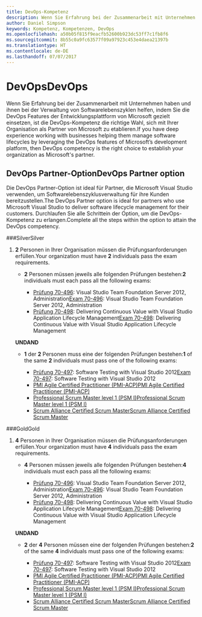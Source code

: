 ```yaml
---
title: DevOps-Kompetenz
description: Wenn Sie Erfahrung bei der Zusammenarbeit mit Unternehmen haben und ihnen bei der Verwaltung von Softwarelebenszyklen helfen, indem Sie die DevOps Features der Entwicklungsplattform von Microsoft gezielt einsetzen, ist die DevOps-Kompetenz die richtige Wahl, sich mit Ihrer Organisation als Partner von Microsoft zu etablieren.
author: Daniel Simpson
keywords: Kompetenz, Kompetenzen, DevOps
ms.openlocfilehash: a50b05f815f9eacfb52600b923dc53ff7c1fb8f6
ms.sourcegitcommit: 8b55c0a9fc63577f09a97923c453e4daea21397b
ms.translationtype: HT
ms.contentlocale: de-DE
ms.lasthandoff: 07/07/2017
---
```

# <a name="devops"></a><span data-ttu-id="dbf4f-104">DevOps</span><span class="sxs-lookup"><span data-stu-id="dbf4f-104">DevOps</span></span>
 <span data-ttu-id="dbf4f-105">Wenn Sie Erfahrung bei der Zusammenarbeit mit Unternehmen haben und ihnen bei der Verwaltung von Softwarelebenszyklen helfen, indem Sie die DevOps Features der Entwicklungsplattform von Microsoft gezielt einsetzen, ist die DevOps-Kompetenz die richtige Wahl, sich mit Ihrer Organisation als Partner von Microsoft zu etablieren.</span><span class="sxs-lookup"><span data-stu-id="dbf4f-105">If you have deep experience working with businesses helping them manage software lifecycles by leveraging the DevOps features of Microsoft’s development platform, then DevOps competency is the right choice to establish your organization as Microsoft's partner.</span></span>

## <a name="devops-partner-option"></a><span data-ttu-id="dbf4f-106">DevOps Partner-Option</span><span class="sxs-lookup"><span data-stu-id="dbf4f-106">DevOps Partner option</span></span>
<span data-ttu-id="dbf4f-107">Die DevOps Partner-Option ist ideal für Partner, die Microsoft Visual Studio verwenden, um Softwarelebenszyklusverwaltung für ihre Kunden bereitzustellen.</span><span class="sxs-lookup"><span data-stu-id="dbf4f-107">The DevOps Partner option is ideal for partners who use Microsoft Visual Studio to deliver software lifecycle management for their customers.</span></span> <span data-ttu-id="dbf4f-108">Durchlaufen Sie alle Schrittein der Option, um die DevOps-Kompetenz zu erlangen.</span><span class="sxs-lookup"><span data-stu-id="dbf4f-108">Complete all the steps within the option to attain the DevOps competency.</span></span>

###<a name="silver"></a><span data-ttu-id="dbf4f-109">Silver</span><span class="sxs-lookup"><span data-stu-id="dbf4f-109">Silver</span></span>
1. <span data-ttu-id="dbf4f-110">**2** Personen in Ihrer Organisation müssen die Prüfungsanforderungen erfüllen.</span><span class="sxs-lookup"><span data-stu-id="dbf4f-110">Your organization must have **2** individuals pass the exam requirements.</span></span>

    - <span data-ttu-id="dbf4f-111">**2** Personen müssen jeweils alle folgenden Prüfungen bestehen:</span><span class="sxs-lookup"><span data-stu-id="dbf4f-111">**2** individuals must each pass all the following exams:</span></span>

        - <span data-ttu-id="dbf4f-112">[Prüfung 70-496](https://www.microsoft.com/en-us/learning/exam-70-496.aspx): Visual Studio Team Foundation Server 2012, Administration</span><span class="sxs-lookup"><span data-stu-id="dbf4f-112">[Exam 70-496](https://www.microsoft.com/en-us/learning/exam-70-496.aspx): Visual Studio Team Foundation Server 2012, Administration</span></span>
        - <span data-ttu-id="dbf4f-113">[Prüfung 70-498](https://www.microsoft.com/en-us/learning/exam-70-498.aspx): Delivering Continuous Value with Visual Studio Application Lifecycle Management</span><span class="sxs-lookup"><span data-stu-id="dbf4f-113">[Exam 70-498](https://www.microsoft.com/en-us/learning/exam-70-498.aspx): Delivering Continuous Value with Visual Studio Application Lifecycle Management</span></span>

    **<span data-ttu-id="dbf4f-114">UND</span><span class="sxs-lookup"><span data-stu-id="dbf4f-114">AND</span></span>**

    - <span data-ttu-id="dbf4f-115">**1** der **2** Personen muss eine der folgenden Prüfungen bestehen:</span><span class="sxs-lookup"><span data-stu-id="dbf4f-115">**1** of the same **2** individuals must pass one of the following exams:</span></span>

        * <span data-ttu-id="dbf4f-116">[Prüfung 70-497](https://www.microsoft.com/en-us/learning/exam-70-497.aspx): Software Testing with Visual Studio 2012</span><span class="sxs-lookup"><span data-stu-id="dbf4f-116">[Exam 70-497](https://www.microsoft.com/en-us/learning/exam-70-497.aspx): Software Testing with Visual Studio 2012</span></span>
        * [<span data-ttu-id="dbf4f-117">PMI Agile Certified Practitioner (PMI-ACP)</span><span class="sxs-lookup"><span data-stu-id="dbf4f-117">PMI Agile Certified Practitioner (PMI-ACP)</span></span>](http://www.pmi.org/certifications/types/agile-acp)
        * [<span data-ttu-id="dbf4f-118">Professional Scrum Master level 1 (PSM I)</span><span class="sxs-lookup"><span data-stu-id="dbf4f-118">Professional Scrum Master level 1 (PSM I)</span></span>](https://www.scrum.org/professional-scrum-certifications/professional-scrum-master-i-assessment)
        * [<span data-ttu-id="dbf4f-119">Scrum Alliance Certified Scrum Master</span><span class="sxs-lookup"><span data-stu-id="dbf4f-119">Scrum Alliance Certified Scrum Master</span></span>](https://www.scrumalliance.org/certifications/practitioners/certified-scrummaster-csm)
    
###<a name="gold"></a><span data-ttu-id="dbf4f-120">Gold</span><span class="sxs-lookup"><span data-stu-id="dbf4f-120">Gold</span></span>
1. <span data-ttu-id="dbf4f-121">**4** Personen in Ihrer Organisation müssen die Prüfungsanforderungen erfüllen.</span><span class="sxs-lookup"><span data-stu-id="dbf4f-121">Your organization must have **4** individuals pass the exam requirements.</span></span>

    - <span data-ttu-id="dbf4f-122">**4** Personen müssen jeweils alle folgenden Prüfungen bestehen:</span><span class="sxs-lookup"><span data-stu-id="dbf4f-122">**4** individuals must each pass all the following exams:</span></span>

        - <span data-ttu-id="dbf4f-123">[Prüfung 70-496](https://www.microsoft.com/en-us/learning/exam-70-496.aspx): Visual Studio Team Foundation Server 2012, Administration</span><span class="sxs-lookup"><span data-stu-id="dbf4f-123">[Exam 70-496](https://www.microsoft.com/en-us/learning/exam-70-496.aspx): Visual Studio Team Foundation Server 2012, Administration</span></span>
        - <span data-ttu-id="dbf4f-124">[Prüfung 70-498](https://www.microsoft.com/en-us/learning/exam-70-498.aspx): Delivering Continuous Value with Visual Studio Application Lifecycle Management</span><span class="sxs-lookup"><span data-stu-id="dbf4f-124">[Exam 70-498](https://www.microsoft.com/en-us/learning/exam-70-498.aspx): Delivering Continuous Value with Visual Studio Application Lifecycle Management</span></span>

    **<span data-ttu-id="dbf4f-125">UND</span><span class="sxs-lookup"><span data-stu-id="dbf4f-125">AND</span></span>**

    - <span data-ttu-id="dbf4f-126">**2** der **4** Personen müssen eine der folgenden Prüfungen bestehen:</span><span class="sxs-lookup"><span data-stu-id="dbf4f-126">**2** of the same **4** individuals must pass one of the following exams:</span></span>

        * <span data-ttu-id="dbf4f-127">[Prüfung 70-497](https://www.microsoft.com/en-us/learning/exam-70-497.aspx): Software Testing with Visual Studio 2012</span><span class="sxs-lookup"><span data-stu-id="dbf4f-127">[Exam 70-497](https://www.microsoft.com/en-us/learning/exam-70-497.aspx): Software Testing with Visual Studio 2012</span></span>
        * [<span data-ttu-id="dbf4f-128">PMI Agile Certified Practitioner (PMI-ACP)</span><span class="sxs-lookup"><span data-stu-id="dbf4f-128">PMI Agile Certified Practitioner (PMI-ACP)</span></span>](http://www.pmi.org/certifications/types/agile-acp)
        * [<span data-ttu-id="dbf4f-129">Professional Scrum Master level 1 (PSM I)</span><span class="sxs-lookup"><span data-stu-id="dbf4f-129">Professional Scrum Master level 1 (PSM I)</span></span>](https://www.scrum.org/professional-scrum-certifications/professional-scrum-master-i-assessment)
        * [<span data-ttu-id="dbf4f-130">Scrum Alliance Certified Scrum Master</span><span class="sxs-lookup"><span data-stu-id="dbf4f-130">Scrum Alliance Certified Scrum Master</span></span>](https://www.scrumalliance.org/certifications/practitioners/certified-scrummaster-csm)
        
